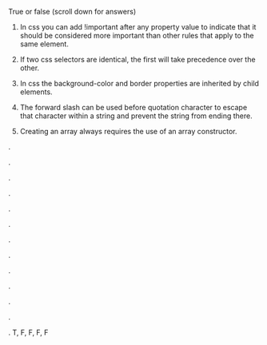 True or false (scroll down for answers)

1. In css you can add !important after any property value to indicate that it should be considered more important than other rules that apply to the same element.

2. If two css selectors are identical, the first will take precedence over the other.

3. In css the background-color and border properties are inherited by child elements.

4. The forward slash can be used before quotation character to escape that character within a string and prevent the string from ending there.

5. Creating an array always requires the use of an array constructor.




.

.

.

.

.

.

.

.

.

.

.

.

.
T, F, F, F, F